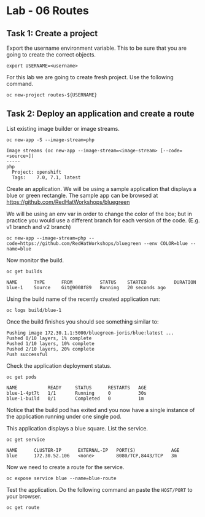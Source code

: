 # Lab - 06 Routes

## Task 1: Create a project

Export the username environment variable. This to be sure that you are going to
create the correct objects.

```
export USERNAME=<username>
```

For this lab we are going to create fresh project. Use the following command.

```
oc new-project routes-${USERNAME}
```

## Task 2: Deploy an application and create a route

List existing image builder or image streams.

```
oc new-app -S --image-stream=php

Image streams (oc new-app --image-stream=<image-stream> [--code=<source>])
-----
php
  Project: openshift
  Tags:    7.0, 7.1, latest
```

Create an application. We will be using a sample application that displays a blue or green
rectangle. The sample app can be browsed at
https://github.com/RedHatWorkshops/bluegreen

We will be using an env var in order to change the color of the box; but
in practice you would use a different branch for each version of the
code. (E.g. v1 branch and v2 branch)

```
oc new-app --image-stream=php --code=https://github.com/RedHatWorkshops/bluegreen --env COLOR=blue --name=blue
```

Now monitor the build.

```
oc get builds

NAME      TYPE      FROM          STATUS    STARTED          DURATION
blue-1    Source    Git@9008f89   Running   20 seconds ago   
```

Using the build name of the recently created application run:

```
oc logs build/blue-1
```

Once the build finishes you should see something similar to:

```
Pushing image 172.30.1.1:5000/bluegreen-joris/blue:latest ...
Pushed 0/10 layers, 1% complete
Pushed 1/10 layers, 10% complete
Pushed 2/10 layers, 20% complete
Push successful
```

Check the application deployment status.

```
oc get pods

NAME           READY     STATUS      RESTARTS   AGE
blue-1-4pt7t   1/1       Running     0          30s
blue-1-build   0/1       Completed   0          1m
```

Notice that the build pod has exited and you now have a single instance
of the application running under one single pod.

This application displays a blue square. List the service.

```
oc get service

NAME      CLUSTER-IP      EXTERNAL-IP   PORT(S)             AGE
blue      172.30.52.106   <none>        8080/TCP,8443/TCP   3m
```

Now we need to create a route for the service.

```
oc expose service blue --name=blue-route
```

Test the application. Do the following command an paste the `HOST/PORT` to your
browser.

```
oc get route
```
